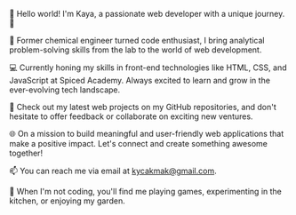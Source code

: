 👋 Hello world! I'm Kaya, a passionate web developer with a unique journey. 🚀

🧪 Former chemical engineer turned code enthusiast, I bring analytical problem-solving skills from the lab to the world of web development.

💻 Currently honing my skills in front-end technologies like HTML, CSS, and JavaScript at Spiced Academy. Always excited to learn and grow in the ever-evolving tech landscape.

🔗 Check out my latest web projects on my GitHub repositories, and don't hesitate to offer feedback or collaborate on exciting new ventures.

🌐 On a mission to build meaningful and user-friendly web applications that make a positive impact. Let's connect and create something awesome together!

📫 You can reach me via email at kycakmak@gmail.com.

🌱 When I'm not coding, you'll find me playing games, experimenting in the kitchen, or enjoying my garden.
